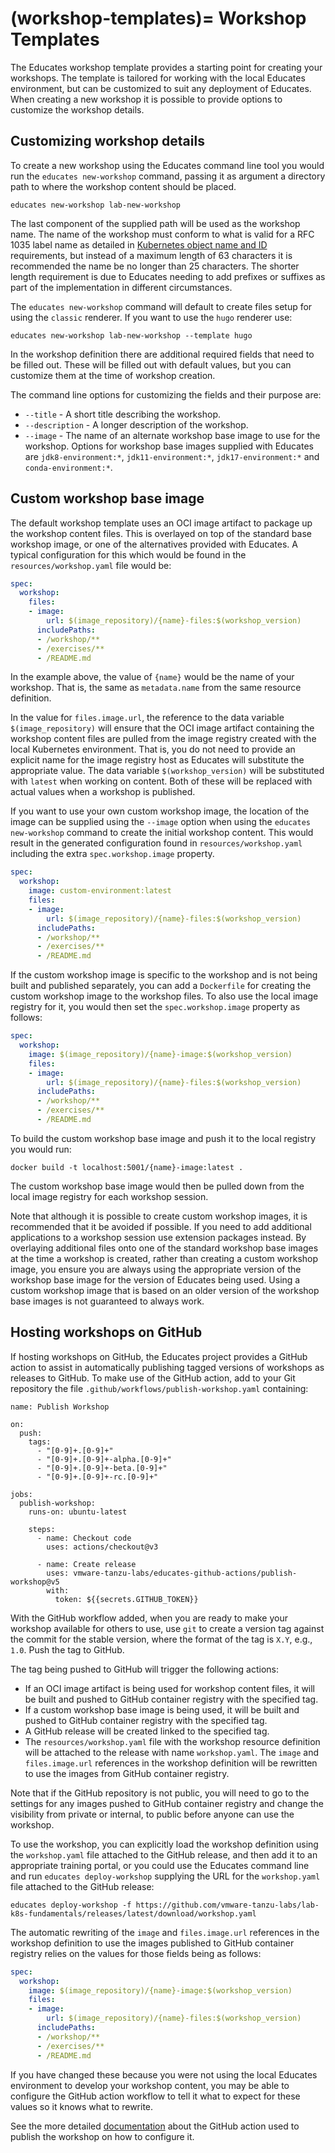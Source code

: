 (workshop-templates)=
Workshop Templates
==================

The Educates workshop template provides a starting point for creating your workshops. The template is tailored for working with the local Educates environment, but can be customized to suit any deployment of Educates. When creating a new workshop it is possible to provide options to customize the workshop details.

Customizing workshop details
----------------------------

To create a new workshop using the Educates command line tool you would run the `educates new-workshop` command, passing it as argument a directory path to where the workshop content should be placed.

```
educates new-workshop lab-new-workshop
```

The last component of the supplied path will be used as the workshop name. The name of the workshop must conform to what is valid for a RFC 1035 label name as detailed in [Kubernetes object name and ID](https://kubernetes.io/docs/concepts/overview/working-with-objects/names/) requirements, but instead of a maximum length of 63 characters it is recommended the name be no longer than 25 characters. The shorter length requirement is due to Educates needing to add prefixes or suffixes as part of the implementation in different circumstances.

The ``educates new-workshop`` command will default to create files setup for using the ``classic`` renderer. If you want to use the ``hugo`` renderer use:

```
educates new-workshop lab-new-workshop --template hugo
```

In the workshop definition there are additional required fields that need to be filled out. These will be filled out with default values, but you can customize them at the time of workshop creation.

The command line options for customizing the fields and their purpose are:

* `--title` - A short title describing the workshop.
* `--description` - A longer description of the workshop.
* `--image` - The name of an alternate workshop base image to use for the workshop. Options for workshop base images supplied with Educates are `jdk8-environment:*`, `jdk11-environment:*`, `jdk17-environment:*` and `conda-environment:*`.

Custom workshop base image
--------------------------

The default workshop template uses an OCI image artifact to package up the workshop content files. This is overlayed on top of the standard base workshop image, or one of the alternatives provided with Educates. A typical configuration for this which would be found in the `resources/workshop.yaml` file would be:

```yaml
spec:
  workshop:
    files:
    - image:
        url: $(image_repository)/{name}-files:$(workshop_version)
      includePaths:
      - /workshop/**
      - /exercises/**
      - /README.md
```

In the example above, the value of `{name}` would be the name of your workshop. That is, the same as `metadata.name` from the same resource definition.

In the value for `files.image.url`, the reference to the data variable `$(image_repository)` will ensure that the OCI image artifact containing the workshop content files are pulled from the image registry created with the local Kubernetes environment. That is, you do not need to provide an explicit name for the image registry host as Educates will substitute the appropriate value. The data variable `$(workshop_version)` will be substituted with `latest` when working on content. Both of these will be replaced with actual values when a workshop is published.

If you want to use your own custom workshop image, the location of the image can be supplied using the `--image` option when using the `educates new-workshop` command to create the initial workshop content. This would result in the generated configuration found in `resources/workshop.yaml` including the extra `spec.workshop.image` property.

```yaml
spec:
  workshop:
    image: custom-environment:latest
    files:
    - image:
        url: $(image_repository)/{name}-files:$(workshop_version)
      includePaths:
      - /workshop/**
      - /exercises/**
      - /README.md
```

If the custom workshop image is specific to the workshop and is not being built and published separately, you can add a `Dockerfile` for creating the custom workshop image to the workshop files. To also use the local image registry for it, you would then set the `spec.workshop.image` property as follows:

```yaml
spec:
  workshop:
    image: $(image_repository)/{name}-image:$(workshop_version)
    files:
    - image:
        url: $(image_repository)/{name}-files:$(workshop_version)
      includePaths:
      - /workshop/**
      - /exercises/**
      - /README.md
```

To build the custom workshop base image and push it to the local registry you would run:

```
docker build -t localhost:5001/{name}-image:latest .
```

The custom workshop base image would then be pulled down from the local image registry for each workshop session.

Note that although it is possible to create custom workshop images, it is recommended that it be avoided if possible. If you need to add additional applications to a workshop session use extension packages instead. By overlaying additional files onto one of the standard workshop base images at the time a workshop is created, rather than creating a custom workshop image, you ensure you are always using the appropriate version of the workshop base image for the version of Educates being used. Using a custom workshop image that is based on an older version of the workshop base images is not guaranteed to always work.

Hosting workshops on GitHub
---------------------------

If hosting workshops on GitHub, the Educates project provides a GitHub action to assist in automatically publishing tagged versions of workshops as releases to GitHub. To make use of the GitHub action, add to your Git repository the file `.github/workflows/publish-workshop.yaml` containing:

```
name: Publish Workshop

on:
  push:
    tags:
      - "[0-9]+.[0-9]+"
      - "[0-9]+.[0-9]+-alpha.[0-9]+"
      - "[0-9]+.[0-9]+-beta.[0-9]+"
      - "[0-9]+.[0-9]+-rc.[0-9]+"

jobs:
  publish-workshop:
    runs-on: ubuntu-latest

    steps:
      - name: Checkout code
        uses: actions/checkout@v3

      - name: Create release
        uses: vmware-tanzu-labs/educates-github-actions/publish-workshop@v5
        with:
          token: ${{secrets.GITHUB_TOKEN}}
```

With the GitHub workflow added, when you are ready to make your workshop available for others to use, use `git` to create a version tag against the commit for the stable version, where the format of the tag is `X.Y`, e.g., `1.0`. Push the tag to GitHub.

The tag being pushed to GitHub will trigger the following actions:

* If an OCI image artifact is being used for workshop content files, it will be built and pushed to GitHub container registry with the specified tag.
* If a custom workshop base image is being used, it will be built and pushed to GitHub container registry with the specified tag.
* A GitHub release will be created linked to the specified tag.
* The `resources/workshop.yaml` file with the workshop resource definition will be attached to the release with name ``workshop.yaml``. The `image` and `files.image.url` references in the workshop definition will be rewritten to use the images from GitHub container registry.

Note that if the GitHub repository is not public, you will need to go to the settings for any images pushed to GitHub container registry and change the visibility from private or internal, to public before anyone can use the workshop.

To use the workshop, you can explicitly load the workshop definition using the `workshop.yaml` file attached to the GitHub release, and then add it to an appropriate training portal, or you could use the Educates command line and run `educates deploy-workshop` supplying the URL for the `workshop.yaml` file attached to the GitHub release: 

```
educates deploy-workshop -f https://github.com/vmware-tanzu-labs/lab-k8s-fundamentals/releases/latest/download/workshop.yaml
```

The automatic rewriting of the `image` and `files.image.url` references in the workshop definition to use the images published to GitHub container registry relies on the values for those fields being as follows:

```yaml
spec:
  workshop:
    image: $(image_repository)/{name}-image:$(workshop_version)
    files:
    - image:
        url: $(image_repository)/{name}-files:$(workshop_version)
      includePaths:
      - /workshop/**
      - /exercises/**
      - /README.md
```

If you have changed these because you were not using the local Educates environment to develop your workshop content, you may be able to configure the GitHub action workflow to tell it what to expect for these values so it knows what to rewrite.

See the more detailed [documentation](https://github.com/vmware-tanzu-labs/educates-github-actions/blob/main/publish-workshop/README.md) about the GitHub action used to publish the workshop on how to configure it.
